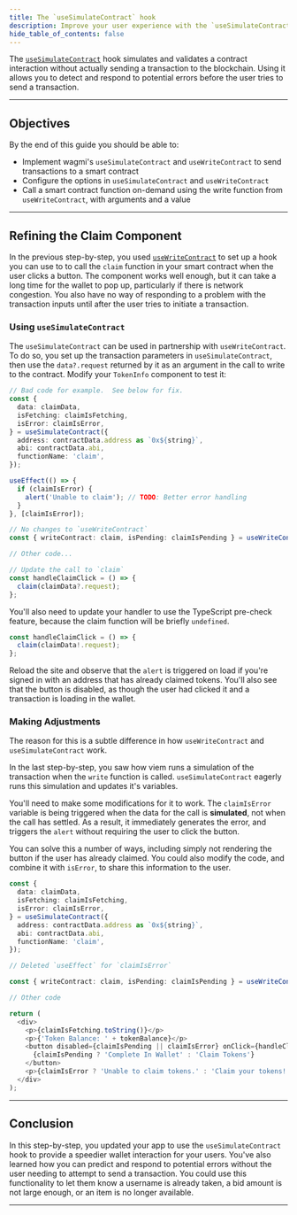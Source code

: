 ```yaml
---
title: The `useSimulateContract` hook
description: Improve your user experience with the `useSimulateContract` hook.
hide_table_of_contents: false
---
```


The [`useSimulateContract`] hook simulates and validates a contract interaction without actually sending a transaction to the blockchain. Using it allows you to detect and respond to potential errors before the user tries to send a transaction.

---

## Objectives

By the end of this guide you should be able to:

- Implement wagmi's `useSimulateContract` and `useWriteContract` to send transactions to a smart contract
- Configure the options in `useSimulateContract` and `useWriteContract`
- Call a smart contract function on-demand using the write function from `useWriteContract`, with arguments and a value

---

## Refining the Claim Component

In the previous step-by-step, you used [`useWriteContract`] to set up a hook you can use to to call the `claim` function in your smart contract when the user clicks a button. The component works well enough, but it can take a long time for the wallet to pop up, particularly if there is network congestion. You also have no way of responding to a problem with the transaction inputs until after the user tries to initiate a transaction.

### Using `useSimulateContract`

The `useSimulateContract` can be used in partnership with `useWriteContract`. To do so, you set up the transaction parameters in `useSimulateContract`, then use the `data?.request` returned by it as an argument in the call to write to the contract. Modify your `TokenInfo` component to test it:

```typescript
// Bad code for example.  See below for fix.
const {
  data: claimData,
  isFetching: claimIsFetching,
  isError: claimIsError,
} = useSimulateContract({
  address: contractData.address as `0x${string}`,
  abi: contractData.abi,
  functionName: 'claim',
});

useEffect(() => {
  if (claimIsError) {
    alert('Unable to claim'); // TODO: Better error handling
  }
}, [claimIsError]);

// No changes to `useWriteContract`
const { writeContract: claim, isPending: claimIsPending } = useWriteContract();

// Other code...

// Update the call to `claim`
const handleClaimClick = () => {
  claim(claimData?.request);
};
```

You'll also need to update your handler to use the TypeScript pre-check feature, because the claim function will be briefly `undefined`.

```typescript
const handleClaimClick = () => {
  claim(claimData!.request);
};
```

Reload the site and observe that the `alert` is triggered on load if you're signed in with an address that has already claimed tokens. You'll also see that the button is disabled, as though the user had clicked it and a transaction is loading in the wallet.

### Making Adjustments

The reason for this is a subtle difference in how `useWriteContract` and `useSimulateContract` work.

In the last step-by-step, you saw how viem runs a simulation of the transaction when the `write` function is called. `useSimulateContract` eagerly runs this simulation and updates it's variables.

You'll need to make some modifications for it to work. The `claimIsError` variable is being triggered when the data for the call is **simulated**, not when the call has settled. As a result, it immediately generates the error, and triggers the `alert` without requiring the user to click the button.

You can solve this a number of ways, including simply not rendering the button if the user has already claimed. You could also modify the code, and combine it with `isError`, to share this information to the user.

```typescript
const {
  data: claimData,
  isFetching: claimIsFetching,
  isError: claimIsError,
} = useSimulateContract({
  address: contractData.address as `0x${string}`,
  abi: contractData.abi,
  functionName: 'claim',
});

// Deleted `useEffect` for `claimIsError`

const { writeContract: claim, isPending: claimIsPending } = useWriteContract();

// Other code

return (
  <div>
    <p>{claimIsFetching.toString()}</p>
    <p>{'Token Balance: ' + tokenBalance}</p>
    <button disabled={claimIsPending || claimIsError} onClick={handleClaimClick}>
      {claimIsPending ? 'Complete In Wallet' : 'Claim Tokens'}
    </button>
    <p>{claimIsError ? 'Unable to claim tokens.' : 'Claim your tokens!'} </p>
  </div>
);
```

---

## Conclusion

In this step-by-step, you updated your app to use the `useSimulateContract` hook to provide a speedier wallet interaction for your users. You've also learned how you can predict and respond to potential errors without the user needing to attempt to send a transaction. You could use this functionality to let them know a username is already taken, a bid amount is not large enough, or an item is no longer available.

---

[wagmi]: https://wagmi.sh/
[`useWriteContract`]: https://wagmi.sh/react/hooks/useWriteContract
[`useSimulateContract`]: https://wagmi.sh/react/hooks/useSimulateContract
